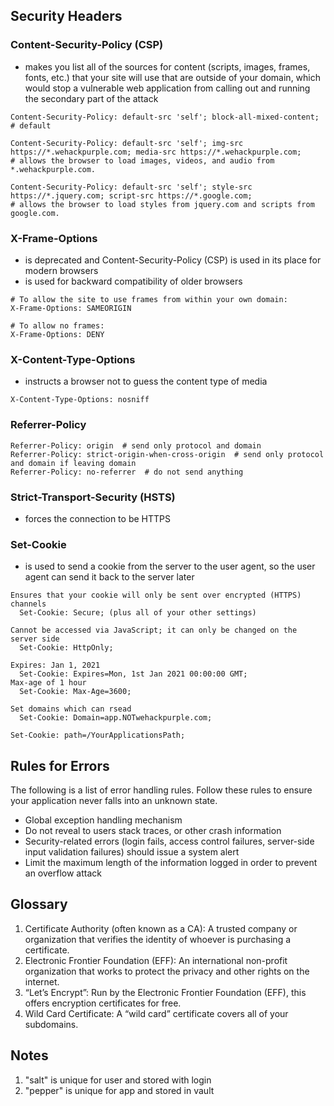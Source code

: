 ## Security Headers

### Content-Security-Policy (CSP)
- makes you list all of the sources for content (scripts, images, frames, fonts, etc.) that your site will use that are outside of your domain, which would stop a vulnerable web application from calling out and running the secondary part of the attack

```
Content-Security-Policy: default-src 'self'; block-all-mixed-content;
# default

Content-Security-Policy: default-src 'self'; img-src
https://*.wehackpurple.com; media-src https://*.wehackpurple.com;
# allows the browser to load images, videos, and audio from *.wehackpurple.com.

Content-Security-Policy: default-src 'self'; style-src
https://*.jquery.com; script-src https://*.google.com;
# allows the browser to load styles from jquery.com and scripts from google.com.
```

### X-Frame-Options
- is deprecated and Content-Security-Policy (CSP) is used in its place for modern browsers
- is used for backward compatibility of older browsers

```
# To allow the site to use frames from within your own domain:
X-Frame-Options: SAMEORIGIN

# To allow no frames:
X-Frame-Options: DENY
```

### X-Content-Type-Options
- instructs a browser not to guess the content type of media

```
X-Content-Type-Options: nosniff
```

### Referrer-Policy
```
Referrer-Policy: origin  # send only protocol and domain
Referrer-Policy: strict-origin-when-cross-origin  # send only protocol and domain if leaving domain
Referrer-Policy: no-referrer  # do not send anything
```

### Strict-Transport-Security (HSTS)
- forces the connection to be HTTPS

### Set-Cookie
- is used to send a cookie from the server to the user agent, so the user agent can send it back to the server later
```
Ensures that your cookie will only be sent over encrypted (HTTPS) channels
  Set-Cookie: Secure; (plus all of your other settings)

Cannot be accessed via JavaScript; it can only be changed on the server side
  Set-Cookie: HttpOnly;

Expires: Jan 1, 2021
  Set-Cookie: Expires=Mon, 1st Jan 2021 00:00:00 GMT;
Max-age of 1 hour
  Set-Cookie: Max-Age=3600;

Set domains which can rsead
  Set-Cookie: Domain=app.NOTwehackpurple.com;

Set-Cookie: path=/YourApplicationsPath;
```

## Rules for Errors
The following is a list of error handling rules. Follow these rules to ensure your application never falls into an unknown state.
- Global exception handling mechanism
- Do not reveal to users stack traces, or other crash information
- Security-related errors (login fails, access control failures, server-side input validation failures) should issue a system alert
- Limit the maximum length of the information logged in order to prevent an overflow attack

## Glossary
1. Certificate Authority (often known as a CA): A trusted company or organization that verifies the identity of whoever is purchasing a certificate.
2. Electronic Frontier Foundation (EFF): An international non-profit organization that works to protect the privacy and other rights on the internet.
3. “Let’s Encrypt”: Run by the Electronic Frontier Foundation (EFF), this offers encryption certificates for free.
4. Wild Card Certificate: A “wild card” certificate covers all of your subdomains.

## Notes
1. "salt" is unique for user and stored with login
2. "pepper" is unique for app and stored in vault